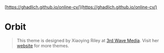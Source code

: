 [https://ghadlich.github.io/online-cv/](https://ghadlich.github.io/online-cv/)

# Orbit
> This theme is designed by Xiaoying Riley at [3rd Wave Media](http://themes.3rdwavemedia.com/).
> Visit her [website](http://themes.3rdwavemedia.com/) for more themes.
